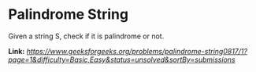 # Palindrome String
Given a string S, check if it is palindrome or not.

**Link:** _https://www.geeksforgeeks.org/problems/palindrome-string0817/1?page=1&difficulty=Basic,Easy&status=unsolved&sortBy=submissions_
